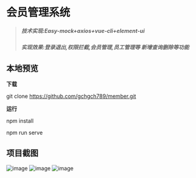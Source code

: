 # 会员管理系统

>##### 技术实现:Easy-mock+axios+vue-cli+element-ui
>##### 实现效果:登录退出,权限拦截,会员管理,员工管理等 新增查询删除等功能

## 本地预览

**下载**

git clone https://github.com/gchgch789/member.git

**运行**

npm install

npm run serve

## 项目截图

![image](https://github.com/gchgch789/member/blob/master/src/assets/10.png)
![image](https://github.com/gchgch789/member/blob/master/src/assets/11.png)
![image](https://github.com/gchgch789/member/blob/master/src/assets/12.png)

